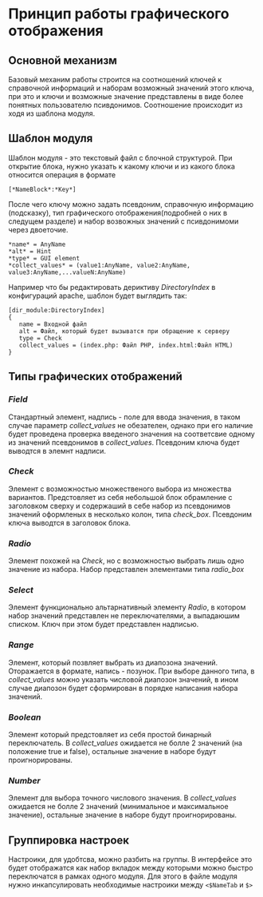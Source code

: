 # Принцип работы графического отображения

## Основной механизм

Базовый механим работы строится на соотношений ключей к справочной информаций и наборам возможный значений этого ключа, при это и ключи и возможные значение представлены в виде более понятных пользователю псивдонимов. Соотношение происходит из ходя из шаблона модуля.

## Шаблон модуля

Шаблон модуля - это текстовый файл с блочной структурой. При открытие блока, нужно указать к какому ключи и из какого блока относится операция в формате 

```[*NameBlock*:*Key*]``` 

После чего ключу можно задать псевдоним, справочную информацию (подсказку), тип графического отображения(подробней о них в следущем разделе) и набор возвожных значений с псивдонимоми через двоеточие.

``` 
*name* = AnyName
*alt* = Hint
*type* = GUI element
*collect_values* = (value1:AnyName, value2:AnyName, value3:AnyName,...valueN:AnyName)
 ```

Например что бы редактировать дериктиву *DirectoryIndex* в конфигураций apache, шаблон будет выглядить так:

 ```
 [dir_module:DirectoryIndex]
{
    name = Входной файл
    alt = Файл, который будет вызыватся при обращение к серверу
    type = Check
    collect_values = (index.php: Файл PHP, index.html:Файл HTML)
}
   ```

## Типы графических отображений

### *Field*

Стандартный элемент, надпись - поле для ввода значения, в таком случае параметр *collect_values* не обезателен, однако при его наличие будет проведена проверка введеного значения на соответсвие одному из значений псевдонимов в *collect_values*. Псевдоним ключа будет выводтся в элемнт надписи.

### *Check*

Элемент с возможностью множественого выбора из множества вариантов. Предстовляет из себя небольшой блок обрамление с заголовком сверху и содержаший в себе набор из псевдонимов значений оформленых в несколько колон, типа *check_box*. Псевдоним ключа выводтся в заголовок блока.

### *Radio*

Элемент похожей на *Check*, но с возможностью выбрать лишь одно значение из набора. Набор представлен элементами типа *radio_box*

### *Select*

Элемент функционально альтарнативный элементу *Radio*, в котором набор значений представлен не переключателями, а выпадаюшим списком. Ключ при этом будет представлен надписью. 

### *Range*

Элемент, который позвляет выбрать из диапозона значений.
Оторажается в формате, напись - позунок. При выборе данного типа, в *collect_values* можно указать числовой диапозон значений, в ином случае диапозон будет сформирован в порядке написания набора значений.

### *Boolean*

Элемент который предстовляет из себя простой бинарный переключатель. В *collect_values* ожидается не болле 2 значений (на положение true и false), остальные значение в наборе будут проигнорированы.

### *Number* 

Элемент для выбора точного числового значения. В *collect_values* ожидается не болле 2 значений (минимальное и максимальное значение), остальные значение в наборе будут проигнорированы.

## Группировка настроек

Настроики, для удобтсва, можно разбить на группы. В интерфейсе это будет отображатся как набор вкладок между которыми можно быстро переключатся в рамках одного модуля. Для этого в файле модуля нужно инкапсулировать необходимые настроики между ```<$NameTab``` и ```$>```